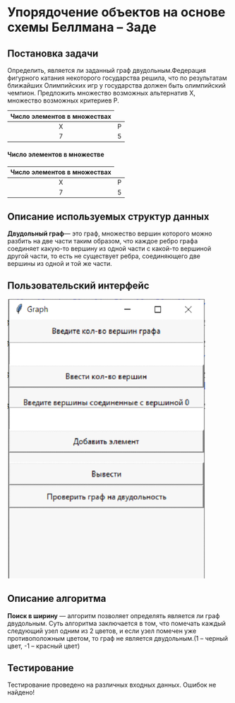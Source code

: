 # Упорядочение объектов на основе схемы Беллмана – Заде

## Постановка задачи

Определить, является ли заданный граф двудольным.Федерация фигурного катания некоторого государства решила, что по результатам ближайших Олимпийских игр у государства должен быть олимпийский чемпион. Предложить множество возможных альтернатив X, множество возможных критериев P.

<table>
    <thead>
        <tr>
            <th  rowspan=2 align="center">Число элементов в множествах</th>
        </tr>
    </thead>
    <tbody>
        <tr>
            <td align="center">X</td>
            <td align="center">P</td>
        </tr>
        <tr>
            <td align="center">7</td>
            <td align="center">5</td>
        </tr>
    </tbody>
</table>

#### Число элементов в множестве

<table>
    <thead>
        <tr>
            <th  rowspan=2 align="center">Число элементов в множествах</th>
        </tr>
    </thead>
    <tbody>
        <tr>
            <td align="center">X</td>
            <td align="center">P</td>
        </tr>
        <tr>
            <td align="center">7</td>
            <td align="center">5</td>
        </tr>
    </tbody>
</table>

## Описание используемых структур данных

**Двудольный граф**— это граф, множество вершин которого можно разбить на две части таким образом, что каждое ребро графа соединяет какую-то вершину из одной части с какой-то вершиной другой части, то есть не существует ребра, соединяющего две вершины из одной и той же части.

## Пользовательский интерфейс

![alt tag](https://github.com/Basharov1210/Bipartite_graph/blob/main/img/Interface.png "Интерфейс")

## Описание алгоритма

**Поиск в ширину** — алгоритм позволяет определять является ли граф двудольным. Суть алгоритма заключается в том, что помечать каждый следующий узел одним из 2 цветов, и если узел помечен уже противоположным цветом, то граф не является двудольным.(1 – черный цвет, -1 – красный цвет)

## Тестирование

Тестирование проведено на различных входных данных. Ошибок не найдено!



